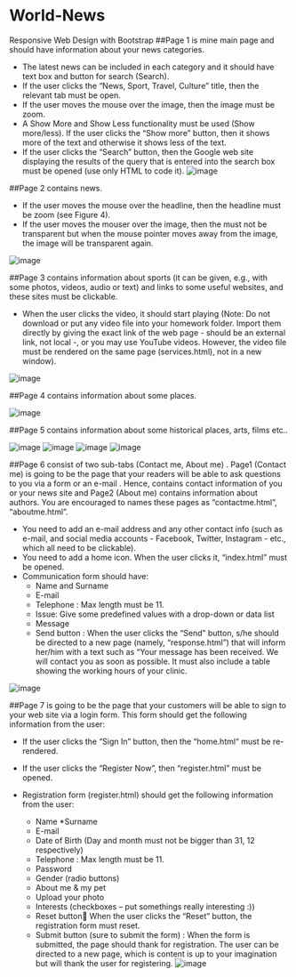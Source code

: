 # World-News
Responsive Web Design with Bootstrap
##Page 1 is mine main page and should have information about your news categories. 
- The latest news can be included in each category and it should have text box and button for search (Search).
- If the user clicks the “News, Sport, Travel, Culture” title, then the relevant tab must be open.
- If the user moves the mouse over the image, then the image must be zoom.
- A Show More and Show Less functionality must be used (Show more/less). If the user clicks the “Show more” button, then it shows more of the text and otherwise it shows less of the text.
- If the user clicks the “Search” button, then the Google web site displaying the results of the query that is entered into the search box must be opened (use only
HTML to code it).
![image](https://user-images.githubusercontent.com/42895382/148872024-6b093494-f0c5-4675-bef9-7a2b7319c281.png)

##Page 2 contains news.
- If the user moves the mouse over the headline, then the headline must be zoom (see Figure 4).
- If the user moves the mouser over the image, then the must not be transparent but when the mouse pointer moves away from the image, the image will be transparent again.

![image](https://user-images.githubusercontent.com/42895382/148872166-8c296f23-35b9-487a-bf6d-d0a83a8c592e.png)

##Page 3 contains information about sports (it can be given, e.g., with some photos, videos, audio or text) and links to some useful websites, and these sites must be clickable.
- When the user clicks the video, it should start playing (Note: Do not download or put any video file into your homework folder. Import them directly by giving the exact link of the web page - should be an external link, not local -, or you may use YouTube videos. However, the video file must be rendered on the same page (services.html), not in a new window).

![image](https://user-images.githubusercontent.com/42895382/148872375-36f4f7ba-2d31-443d-ab28-a5edf1e17cd5.png)

##Page 4 contains information about some places.

![image](https://user-images.githubusercontent.com/42895382/148872481-a482cd8e-be8c-41fe-8bda-c31931d31a8a.png)

##Page 5 contains information about some historical places, arts, films etc..

![image](https://user-images.githubusercontent.com/42895382/148872611-8bb44dd1-2c0c-4345-abd5-10e12aa3acc1.png)
![image](https://user-images.githubusercontent.com/42895382/148872646-9644625a-dba1-4ed9-8acb-53ee43447461.png)
![image](https://user-images.githubusercontent.com/42895382/148872677-8c47a15f-c49b-4829-ae80-c0643cb6455c.png)
![image](https://user-images.githubusercontent.com/42895382/148872718-31bb14c0-183f-47c1-9840-01d18e95b385.png)

##Page 6 consist of two sub-tabs (Contact me, About me) . Page1 (Contact me) is going to be the page that your readers will be able to ask questions to you via a form or an e-mail . Hence, contains contact information of you or your news site and Page2 (About me) contains information about authors. You are encouraged to names these pages as “contactme.html”, “aboutme.html”.
- You need to add an e-mail address and any other contact info (such as e-mail, and social media accounts - Facebook, Twitter, Instagram - etc., which all need to be clickable).
- You need to add a home icon. When the user clicks it, “index.html” must be
opened.
-  Communication form should have:
    *  Name and Surname
    * E-mail
    * Telephone : Max length must be 11.
    * Issue:  Give some predefined values with a drop-down or data list
    * Message
    * Send button : When the user clicks the “Send” button, s/he should be directed to a new page (namely, “response.html”) that will inform her/him with a text such as “Your message     has been received. We will contact you as soon as possible. It must also include a table showing the working hours of your clinic. 

![image](https://user-images.githubusercontent.com/42895382/148873161-6397b5e1-93a6-4429-923f-af4a349afc6f.png)

##Page 7 is going to be the page that your customers will be able to sign to your web
site via a login form. This form should get the following information from the user:
- If the user clicks the “Sign In” button, then the “home.html“ must be re-rendered.
- If the user clicks the “Register Now”, then “register.html” must be opened.

- Registration form (register.html) should get the following information from the user:
  * Name
  *Surname
  * E-mail
  * Date of Birth (Day and month must not be bigger than 31, 12 respectively)
  * Telephone : Max length must be 11.
  * Password
  * Gender (radio buttons)
  * About me & my pet
  * Upload your photo
  * Interests (checkboxes – put somethings really interesting :))
  * Reset button When the user clicks the “Reset” button, the registration form must reset.
  * Submit button (sure to submit the form) : When the form is submitted, the page should thank for registration. The user can be directed to a new page, which is content is up to     your imagination but will thank the user for registering.
![image](https://user-images.githubusercontent.com/42895382/148873373-f6c8d5d3-8d22-487a-914f-5b6b9bb76834.png)





